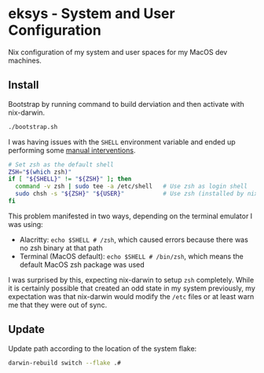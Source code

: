 # eksys - System and User Configuration
Nix configuration of my system and user spaces for my MacOS dev machines.

## Install

Bootstrap by running command to build derviation and then activate with
nix-darwin.
```sh
./bootstrap.sh
```

I was having issues with the `SHELL` environment variable and ended up performing
some [manual interventions](https://github.com/erikkrieg/.dotfiles/blob/31cfd983ae55ee00a11cba23d431319736a62fbe/install.sh#L66-L70).

```sh
# Set zsh as the default shell
ZSH="$(which zsh)"
if [ "${SHELL}" != "${ZSH}" ]; then
  command -v zsh | sudo tee -a /etc/shell   # Use zsh as login shell
  sudo chsh -s "${ZSH}" "${USER}"           # Use zsh (installed by nix) as default shell
fi
```

This problem manifested in two ways, depending on the terminal emulator I was using:
- Alacritty: `echo $SHELL # /zsh`, which caused errors because there was no zsh binary at that path
- Terminal (MacOS default): `echo $SHELL # /bin/zsh`, which means the default MacOS zsh package was used

I was surprised by this, expecting nix-darwin to setup `zsh` completely. While it is certainly
possible that created an odd state in my system previously, my expectation was that
nix-darwin would modify the `/etc` files or at least warn me that they were out of sync.

## Update
Update path according to the location of the system flake:
```sh
darwin-rebuild switch --flake .#
```
